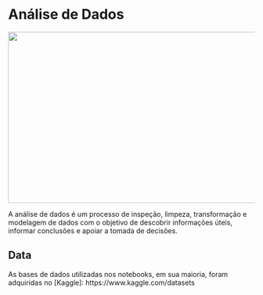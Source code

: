 # Análise de Dados

<div align="center">
<img src="https://cdn.pixabay.com/photo/2021/05/11/17/21/charts-6246450_960_720.png" width="650px" height="350px"  />
</div>

<p> A análise de dados é um processo de inspeção, limpeza, transformação e modelagem de dados com o objetivo de descobrir informações úteis, informar conclusões e apoiar a tomada de decisões.
  
  
## Data
<p> As bases de dados utilizadas nos notebooks, em sua maioria, foram adquiridas no  [Kaggle]: https://www.kaggle.com/datasets
